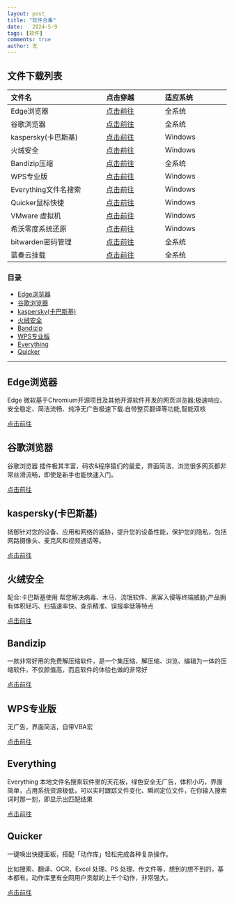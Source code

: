 ```yaml
---
layout: post
title: "软件合集"
date:   2024-5-9
tags: [软件]
comments: true
author: 无
---
```


<!-- more -->

## 文件下载列表

| 文件名 <img width=200/>| 点击穿越 <img width=100/>| 适应系统<img width=100/> |
| :-----| :---- | :---- |
| Edge浏览器 |  <a href="https://www.microsoft.com/zh-cn/edge/download?form=EDGEAB">点击前往</a>  | 全系统 |
| 谷歌浏览器 |  <a href="https://www.google.com/chrome">点击前往</a>  | 全系统 |
| kaspersky(卡巴斯基) |  <a href="https://www.kaspersky.com.cn/free-antivirus">点击前往</a>  | Windows |
| 火绒安全 |  <a href="https://www.huorong.cn">点击前往</a>  | Windows |
| Bandizip压缩 |  <a href="https://www.bandisoft.com">点击前往</a>  | 全系统 |
| WPS专业版 |  <a href="https://www.ilanzou.com/s/rqCZZKDN">点击前往</a>  | Windows |
| Everything文件名搜索 |  <a href="https://www.voidtools.com">点击前往</a>  | Windows |
| Quicker鼠标快捷 |  <a href="https://getquicker.net">点击前往</a>  | Windows |
| VMware 虚拟机 | <a href="https://www.vmware.com/products/desktop-hypervisor/workstation-and-fusion">点击前往</a> | Windows |
| 希沃零度系统还原 | <a href="https://www.ilanzou.com/s/na1Z0iPl">点击前往</a> | Windows |
| bitwarden密码管理 | <a href="https://bitwarden.com/products/personal/">点击前往</a> | 全系统 |
| 蓝奏云挂载 | <a href="https://github.com/chenhb23/lanzouyun-disk">点击前往</a> | 全系统 |


### 目录

- [Edge浏览器](#mulu1)
- [谷歌浏览器](#mulu2)
- [kaspersky(卡巴斯基)](#mulu3)
- [火绒安全](#mulu4)
- [Bandizip](#mulu5)
- [WPS专业版](#mulu6)
- [Everything](#mulu7)
- [Quicker](#mulu8)

---

## Edge浏览器<a id="mulu1"></a>

Edge 微软基于Chromium开源项目及其他开源软件开发的网页浏览器;极速响应、安全稳定、简洁流畅、纯净无广告极速下载.自带整页翻译等功能,智能双核

<a href="https://www.microsoft.com/zh-cn/edge/download?form=EDGEAB">点击前往</a>

## 谷歌浏览器<a id="mulu2"></a>

谷歌浏览器 插件极其丰富，码农&程序猿们的最爱，界面简洁，浏览很多网页都非常丝滑流畅，即使是新手也能快速入门。

<a href="https://www.google.com/chrome">点击前往</a>

## kaspersky(卡巴斯基)<a id="mulu3"></a>

抵御针对您的设备、应用和网络的威胁，提升您的设备性能，保护您的隐私，包括网路摄像头、麦克风和视频通话等。

<a href="https://www.kaspersky.com.cn/free-antivirus">点击前往</a>

## 火绒安全<a id="mulu4"></a>

配合:卡巴斯基使用
帮您解决病毒、木马、流氓软件、黑客入侵等终端威胁;产品拥有体积轻巧、扫描速率快、查杀精准、误报率低等特点

<a href="https://www.huorong.cn">点击前往</a>

## Bandizip<a id="mulu5"></a>

一款非常好用的免费解压缩软件，是一个集压缩、解压缩、浏览、编辑为一体的压缩软件，不仅颜值高，而且软件的体验也做的非常好

<a href="https://www.bandisoft.com">点击前往</a>

## WPS专业版<a id="mulu6"></a>

无广告，界面简洁，自带VBA宏

<a href="https://www.ilanzou.com/s/rqCZZKDN">点击前往</a>

## Everything<a id="mulu7"></a>

Everything 本地文件名搜索软件里的天花板，绿色安全无广告，体积小巧，界面简单，占用系统资源极低，可以实时跟踪文件变化、瞬间定位文件，在你输入搜索词时那一刻，即显示出匹配结果

<a href="https://www.voidtools.com">点击前往</a>

## Quicker<a id="mulu8"></a>

一键唤出快捷面板，搭配「动作库」轻松完成各种复杂操作。

比如搜索、翻译、OCR、Excel 处理、PS 处理、传文件等，想到的想不到的，基本都有。动作库里有全网用户贡献的上千个动作，非常强大。

<a href="https://getquicker.net">点击前往</a>

